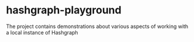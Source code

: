 # hashgraph-playground
The project contains demonstrations about various aspects of working with a local instance of Hashgraph
